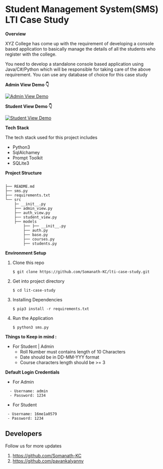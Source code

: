 
# Student Management System(SMS) LTI Case Study

**Overview**

XYZ College has come up with the requirement of developing a console based application to basically
manage the details of all the students who register with the college.

You need to develop a standalone console based application using Java/C#/Python which will be
responsible for taking care of the above requirement. You can use any database of choice for this case
study

**Admin View Demo 👇**

[![Admin View Demo](https://img.youtube.com/vi/ohIAJWyYAPE/0.jpg)](https://www.youtube.com/watch?v=ohIAJWyYAPE)

**Student View Demo 👇**

[![Student View Demo](https://img.youtube.com/vi/W_U5pyTPitI/0.jpg)](https://www.youtube.com/watch?v=W_U5pyTPitI)

**Tech Stack**

The tech stack used for this project includes

- Python3
- SqlAlchamey
- Prompt Toolkit
- SQLite3



**Project Structure** 
```

├── README.md
├── sms.py
├── requirements.txt
└── src
    ├─ __init__.py
    ├── admin_view.py
    ├── auth_view.py
    ├── student_view.py
    ├── models
	    ├── ├── __init__.py
	 	├── auth.py
		├── base.py
		├── courses.py
	 	├── students.py   
 ``` 
 
**Environment Setup**
1. Clone this repo
	 ```
	 $ git clone https://github.com/Somanath-KC/lti-case-study.git
	 ```
 
2. Get into project directory
	 ```
	 $ cd lit-case-study
	 ```
4. Installing Dependencies
	 ```
	 $ pip3 install -r requirements.txt
	 ```
	 
4. Run the Application
	 ```
	 $ python3 sms.py
	 ```
**Things to Keep in mind :**

- For Student | Admin
   - Roll Number must contains length of 10 Characters
   - Date should be in DD-MM-YYY format 
    - Course characters length  should be >= 3 
 
 **Default Login Credentials**
 
 - For Admin
 ```
   - Username: admin
   - Password: 1234
 ```
 - For Student
  ```
   - Username: 16me1a0579
   - Password: 1234
 ```
 
**Developers**
-
Follow us  for more updates
 1. https://github.com/Somanath-KC
 2. https://github.com/pavankalyannv
